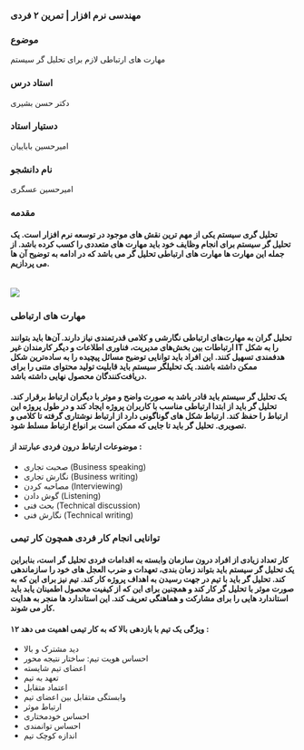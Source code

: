 ### مهندسی نرم افزار | تمرین ۲ فردی
### **موضوع**
مهارت های ارتباطی لازم برای تحلیل گر سیستم
### **استاد درس**
دکتر حسن بشیری
### **دستیار استاد**
امیرحسین باباییان
### **نام دانشجو**
امیرحسین عسگری

### مقدمه
#### تحلیل گری سیستم یکی از مهم ترین نقش های موجود در توسعه نرم افزار است. یک تحلیل گر سیستم برای انجام وظایف خود باید مهارت های متعددی را کسب کرده باشد. از جمله این مهارت ها مهارت های ارتباطی تحلیل گر می باشد که در ادامه به توضیح آن ها می پردازیم.
\
![](https://s23.picofile.com/file/8448864950/test.jpg)

### مهارت های ارتباطی
#### تحلیل گران به مهارت‌های ارتباطی نگارشی و کلامی قدرتمندی نیاز دارند. آن‌ها باید بتوانند ارتباطات بین بخش‌های مدیریت، فناوری اطلاعات و دیگر کارمندان غیر IT را به شکل هدفمندی تسهیل کنند. این افراد باید توانایی توضیح مسائل پیچیده را به ساده‌ترین شکل ممکن داشته باشند. یک تحلیلگر سیستم باید قابلیت تولید محتوای متنی را برای دریافت‌کنندگان محصول نهایی داشته باشد.

#### یک تحلیل گر سیستم باید قادر باشد به صورت واضح و موثر با دیگران ارتباط برقرار کند. تحلیل گر باید از ابتدا ارتباطی مناسب با کاربران پروژه ایجاد کند و در طول پروژه این ارتباط را حفظ کند. ارتباط شکل های گوناگونی دارد از ارتباط نوشتاری گرفته تا کلامی و تصویری. تحلیل گر باید تا جایی که ممکن است بر انواع ارتباط مسلط شود.

#### موضوعات ارتباط درون فردی عبارتند از :
- صحبت تجاری (Business speaking)
- نگارش تجاری (Business writing)
- مصاحبه کردن (Interviewing)
- گوش دادن (Listening)
- بحث فنی (Technical discussion)
- نگارش فنی (Technical writing)

### توانایی انجام کار فردی همچون کار تیمی

#### کار تعداد زیادی از افراد درون سازمان وابسته به اقدامات فردی تحلیل گر است، بنابراین یک تحلیل گر سیستم باید بتواند زمان بندی، تعهدات و ضرب العجل های خود را سازماندهی کند. تحلیل گر باید با تیم در جهت رسیدن به اهداف پروژه کار کند. تیم نیز برای این که به صورت موثر با تحلیل گر کار کند و همچنین برای این که از کیفیت محصول اطمینان یابد باید استاندارد هایی را برای مشارکت و هماهنگی تعریف کند. این استاندارد ها منجر به هدایت کار می شوند.

#### ۱۲ ویژگی یک تیم با بازدهی بالا که به کار تیمی اهمیت می دهد :
- دید مشترک و بالا
- احساس هویت تیم: ساختار نتیجه محور
- اعضای تیم شایسته
- تعهد به تیم
- اعتماد متقابل
- وابستگی متقابل بین اعضای تیم
- ارتباط موثر
- احساس خودمختاری
- احساس توانمندی
- اندازه کوچک تیم
